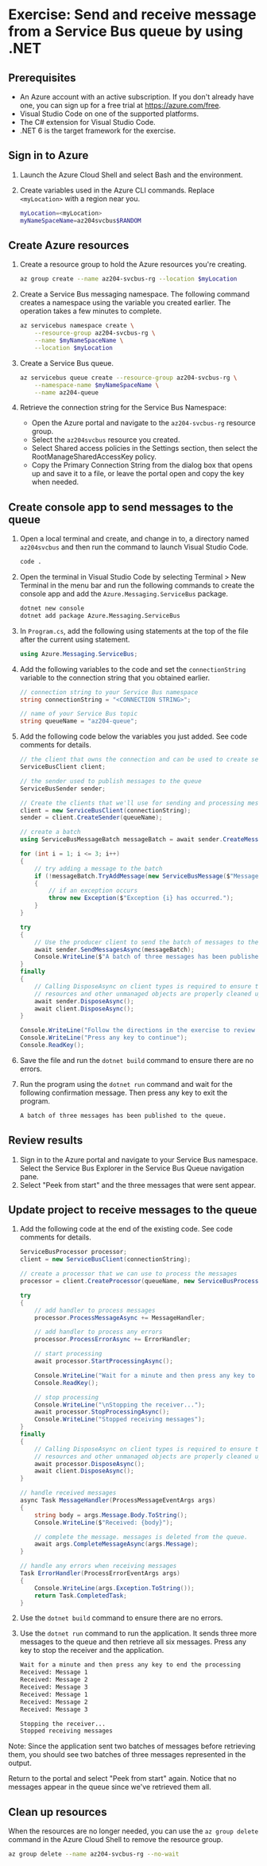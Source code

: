 # Exercise: Send and receive message from a Service Bus queue by using .NET

## Prerequisites

- An Azure account with an active subscription. If you don't already have one, you can sign up for a free trial at <https://azure.com/free>.
- Visual Studio Code on one of the supported platforms.
- The C# extension for Visual Studio Code.
- .NET 6 is the target framework for the exercise.

## Sign in to Azure

1. Launch the Azure Cloud Shell and select Bash and the environment.
2. Create variables used in the Azure CLI commands. Replace `<myLocation>` with a region near you.

   ```bash
   myLocation=<myLocation>
   myNameSpaceName=az204svcbus$RANDOM
   ```

## Create Azure resources

1. Create a resource group to hold the Azure resources you're creating.

   ```bash
   az group create --name az204-svcbus-rg --location $myLocation
   ```

2. Create a Service Bus messaging namespace. The following command creates a namespace using the variable you created earlier. The operation takes a few minutes to complete.

   ```bash
   az servicebus namespace create \
       --resource-group az204-svcbus-rg \
       --name $myNameSpaceName \
       --location $myLocation
   ```

3. Create a Service Bus queue.

   ```bash
   az servicebus queue create --resource-group az204-svcbus-rg \
       --namespace-name $myNameSpaceName \
       --name az204-queue
   ```

4. Retrieve the connection string for the Service Bus Namespace:
   - Open the Azure portal and navigate to the `az204-svcbus-rg` resource group.
   - Select the `az204svcbus` resource you created.
   - Select Shared access policies in the Settings section, then select the RootManageSharedAccessKey policy.
   - Copy the Primary Connection String from the dialog box that opens up and save it to a file, or leave the portal open and copy the key when needed.

## Create console app to send messages to the queue

1. Open a local terminal and create, and change in to, a directory named `az204svcbus` and then run the command to launch Visual Studio Code.

   ```bash
   code .
   ```

2. Open the terminal in Visual Studio Code by selecting Terminal > New Terminal in the menu bar and run the following commands to create the console app and add the `Azure.Messaging.ServiceBus` package.

   ```bash
   dotnet new console
   dotnet add package Azure.Messaging.ServiceBus
   ```

3. In `Program.cs`, add the following using statements at the top of the file after the current using statement.

   ```csharp
   using Azure.Messaging.ServiceBus;
   ```

4. Add the following variables to the code and set the `connectionString` variable to the connection string that you obtained earlier.

   ```csharp
   // connection string to your Service Bus namespace
   string connectionString = "<CONNECTION STRING>";

   // name of your Service Bus topic
   string queueName = "az204-queue";
   ```

5. Add the following code below the variables you just added. See code comments for details.

   ```csharp
   // the client that owns the connection and can be used to create senders and receivers
   ServiceBusClient client;

   // the sender used to publish messages to the queue
   ServiceBusSender sender;

   // Create the clients that we'll use for sending and processing messages.
   client = new ServiceBusClient(connectionString);
   sender = client.CreateSender(queueName);

   // create a batch 
   using ServiceBusMessageBatch messageBatch = await sender.CreateMessageBatchAsync();

   for (int i = 1; i <= 3; i++)
   {
       // try adding a message to the batch
       if (!messageBatch.TryAddMessage(new ServiceBusMessage($"Message {i}")))
       {
           // if an exception occurs
           throw new Exception($"Exception {i} has occurred.");
       }
   }

   try
   {
       // Use the producer client to send the batch of messages to the Service Bus queue
       await sender.SendMessagesAsync(messageBatch);
       Console.WriteLine($"A batch of three messages has been published to the queue.");
   }
   finally
   {
       // Calling DisposeAsync on client types is required to ensure that network
       // resources and other unmanaged objects are properly cleaned up.
       await sender.DisposeAsync();
       await client.DisposeAsync();
   }

   Console.WriteLine("Follow the directions in the exercise to review the results in the Azure portal.");
   Console.WriteLine("Press any key to continue");
   Console.ReadKey();
   ```

6. Save the file and run the `dotnet build` command to ensure there are no errors.
7. Run the program using the `dotnet run` command and wait for the following confirmation message. Then press any key to exit the program.

   ```bash
   A batch of three messages has been published to the queue.
   ```

## Review results

1. Sign in to the Azure portal and navigate to your Service Bus namespace. Select the Service Bus Explorer in the Service Bus Queue navigation pane.
2. Select "Peek from start" and the three messages that were sent appear.

## Update project to receive messages to the queue

1. Add the following code at the end of the existing code. See code comments for details.

   ```csharp
   ServiceBusProcessor processor;
   client = new ServiceBusClient(connectionString);

   // create a processor that we can use to process the messages
   processor = client.CreateProcessor(queueName, new ServiceBusProcessorOptions());

   try
   {
       // add handler to process messages
       processor.ProcessMessageAsync += MessageHandler;

       // add handler to process any errors
       processor.ProcessErrorAsync += ErrorHandler;

       // start processing 
       await processor.StartProcessingAsync();

       Console.WriteLine("Wait for a minute and then press any key to end the processing");
       Console.ReadKey();

       // stop processing 
       Console.WriteLine("\nStopping the receiver...");
       await processor.StopProcessingAsync();
       Console.WriteLine("Stopped receiving messages");
   }
   finally
   {
       // Calling DisposeAsync on client types is required to ensure that network
       // resources and other unmanaged objects are properly cleaned up.
       await processor.DisposeAsync();
       await client.DisposeAsync();
   }

   // handle received messages
   async Task MessageHandler(ProcessMessageEventArgs args)
   {
       string body = args.Message.Body.ToString();
       Console.WriteLine($"Received: {body}");

       // complete the message. messages is deleted from the queue. 
       await args.CompleteMessageAsync(args.Message);
   }

   // handle any errors when receiving messages
   Task ErrorHandler(ProcessErrorEventArgs args)
   {
       Console.WriteLine(args.Exception.ToString());
       return Task.CompletedTask;
   }
   ```

2. Use the `dotnet build` command to ensure there are no errors.
3. Use the `dotnet run` command to run the application. It sends three more messages to the queue and then retrieve all six messages. Press any key to stop the receiver and the application.

   ```bash
   Wait for a minute and then press any key to end the processing
   Received: Message 1
   Received: Message 2
   Received: Message 3
   Received: Message 1
   Received: Message 2
   Received: Message 3

   Stopping the receiver...
   Stopped receiving messages
   ```

Note: Since the application sent two batches of messages before retrieving them, you should see two batches of three messages represented in the output.

Return to the portal and select "Peek from start" again. Notice that no messages appear in the queue since we've retrieved them all.

## Clean up resources

When the resources are no longer needed, you can use the `az group delete` command in the Azure Cloud Shell to remove the resource group.

```bash
az group delete --name az204-svcbus-rg --no-wait
```
